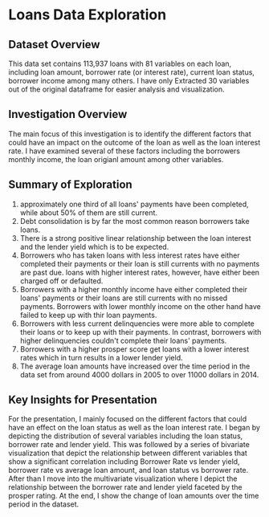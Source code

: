 # Loans Data Exploration

## Dataset Overview
This data set contains 113,937 loans with 81 variables on each loan, including loan amount, borrower rate (or interest rate), current loan status, borrower income among many others. I have only Extracted 30 variables out of the original dataframe for easier analysis and visualization.

## Investigation Overview
The main focus of this investigation is to identify the different factors that could have an impact on the outcome of the loan as well as the loan interest rate. I have examined several of these factors including the borrowers monthly income, the loan origianl amount among other variables.

## Summary of Exploration
1. approximately one third of all loans' payments have been completed, while about 50% of them are still current.
2. Debt consolidation is by far the most common reason borrowers take loans.
3. There is a strong positive linear relationship between the loan interest and the lender yield which is to be expected.
4. Borrowers who has taken loans with less interest rates have either completed their payments or their loan is still currents with no payments are past due. loans with higher interest rates, however, have either been charged off or defaulted.
5. Borrowers with a higher monthly income have either completed their loans' payments or their loans are still currents with no missed payments. Borrowers with lower monthly income on the other hand have failed to keep up with thir loan payments.
6. Borrowers with less current delinquencies were more able to complete their loans or to keep up with their payments. In contrast, borrowers with higher delinquencies couldn't complete their loans' payments.
7. Borrowers with a higher prosper score get loans with a lower interest rates which in turn results in a lower lender yield.
8. The average loan amounts have increased over the time period in the data set from around 4000 dollars in 2005 to over 11000 dollars in 2014.

## Key Insights for Presentation
For the presentation, I mainly focused on the different factors that could have an effect on the loan status as well as the loan interest rate.
I began by depicting the distribution of several variables including the loan status, borrower rate and lender yield.
This was followed by a series of bivariate visualization that depict the relationship between different variables that show a significant correlation including Borrower Rate vs lender yield, borrower rate vs average loan amount, and loan status vs borrower rate.
After than I move into the multivariate visualization where I depict the relationship between the borrower rate and lender yield faceted by the prosper rating.
At the end, I show the change of loan amounts over the time period in the dataset.